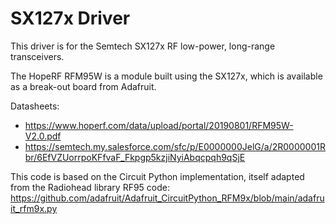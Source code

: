 # SX127x Driver

This driver is for the Semtech SX127x RF low-power, long-range transceivers.

The HopeRF RFM95W is a module built using the SX127x, which is available as a break-out board from Adafruit.


Datasheets:
 * https://www.hoperf.com/data/upload/portal/20190801/RFM95W-V2.0.pdf
 * https://semtech.my.salesforce.com/sfc/p/E0000000JelG/a/2R0000001Rbr/6EfVZUorrpoKFfvaF_Fkpgp5kzjiNyiAbqcpqh9qSjE

This code is based on the Circuit Python implementation, itself adapted from the Radiohead library RF95 code: https://github.com/adafruit/Adafruit_CircuitPython_RFM9x/blob/main/adafruit_rfm9x.py

